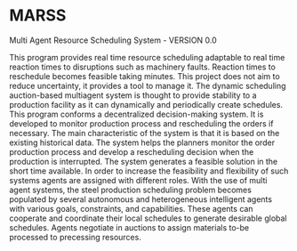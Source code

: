 # MARSS
Multi Agent Resource Scheduling System - VERSION 0.0

This program provides real time resource scheduling adaptable to real time reaction times to disruptions such as machinery faults. Reaction times to reschedule becomes feasible taking minutes.
This project does not aim to reduce uncertainty, it provides a tool to manage it. The dynamic scheduling auction-based multiagent system is thought to provide stability to a production facility as it can dynamically and periodically create schedules.
This program conforms a decentralized decision-making system. It is developed to monitor production process and rescheduling the orders if necessary. The main characteristic of the system is that it is based on the existing historical data. The system helps the planners monitor the order production process and develop a rescheduling decision when the production is interrupted. The system generates a feasible solution in the short time available.
In order to increase the feasibility and flexibility of such systems agents are assigned with different roles. With the use of multi agent systems, the steel production scheduling problem becomes populated by several autonomous and heterogeneous intelligent agents with various goals, constraints, and capabilities. These agents can cooperate and coordinate their local schedules to generate desirable global schedules.
Agents negotiate in auctions to assign materials to-be processed to precessing resources.
